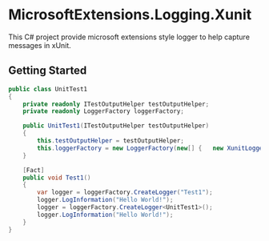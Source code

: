 # MicrosoftExtensions.Logging.Xunit #

This C# project provide microsoft extensions style logger to help capture messages in xUnit.

## Getting Started ##

```csharp
public class UnitTest1
{
    private readonly ITestOutputHelper testOutputHelper;
    private readonly LoggerFactory loggerFactory;

    public UnitTest1(ITestOutputHelper testOutputHelper)
    {
        this.testOutputHelper = testOutputHelper;
        this.loggerFactory = new LoggerFactory(new[] {   new XunitLoggerProvider(testOutputHelper) });
    }

    [Fact]
    public void Test1()
    {
        var logger = loggerFactory.CreateLogger("Test1");
        logger.LogInformation("Hello World!");
        logger = loggerFactory.CreateLogger<UnitTest1>();
        logger.LogInformation("Hello World!");
    }
}
```
